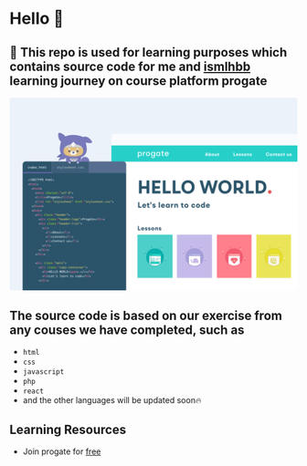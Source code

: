 # Hello 👋
## 🚀 This repo is used for learning purposes which contains source code for me and [ismlhbb](https://github.com/ismlhbb) learning journey on course platform progate </br>
![banner](https://github.com/daniasilvani/learning-purposes/blob/master/header.svg)

## The source code is based on our exercise from any couses we have completed, such as 
- `html` 
- `css`
- `javascript` 
- `php` 
- `react`
-  and the other languages will be updated soon🔥

## Learning Resources
* Join progate for [free](http://progate.com)
